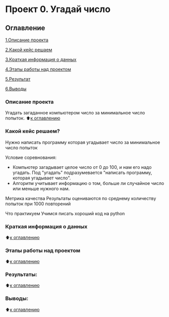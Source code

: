 # Проект 0. Угадай число

## Оглавление 
[1.Описание проекта](https://github.com/JoWiry/test_number/tree/main/project_0/README.md#Описание-проекта)


[2.Какой кейс решаем](https://github.com/JoWiry/test_number/tree/main/project_0/README.md#Какой-кейс-решаем) 


[3.Краткая информация о данных](https://github.com/JoWiry/test_number/tree/main/project_0/README.md#Краткая-информация-о-данных)


[4.Этапы работы над проектом](https://github.com/JoWiry/test_number/tree/main/project_0/README.md#Этапы-работы-над-проектом)


[5.Результат](https://github.com/JoWiry/test_number/tree/main/project_0/README.md#Результат)


[6.Выводы](https://github.com/JoWiry/test_number/tree/main/project_0/README.md#Выводы)



### Описание проекта
Угадать загаданное компьютером число за минимальное число попыток.
:arrow_up:[к оглавлению](https://github.com/JoWiry/test_number/tree/main/project_0/README.md#Оглавление)



### Какой кейс решаем?
Нужно написать программу которая угадывает число за минимальное число попыток

Условие соревнования:
- Компьютер загадывает целое число от 0 до 100, и нам его надо угадать. Под "угадать" подразумевается "написать программу, которая угадывает число".
- Алгоритм учитывает информацию о том, больше ли случайное число или меньше нужного нам.

Метрика качества
Результаты оцениваются по среднему количеству попыток при 1000 повторений

Что практикуем
Учимся писать хороший код на python


### Краткая информация о данных
:arrow_up:[к оглавлению](https://github.com/JoWiry/test_number/tree/main/project_0/README.md#Оглавление)


### Этапы работы над проектом
:arrow_up:[к оглавлению](https://github.com/JoWiry/test_number/tree/main/project_0/README.md#Оглавление)


### Результаты:
:arrow_up:[к оглавлению](https://github.com/JoWiry/test_number/tree/main/project_0/README.md#Оглавление)


### Выводы:
:arrow_up:[к оглавлению](https://github.com/JoWiry/test_number/tree/main/project_0/README.md#Оглавление)